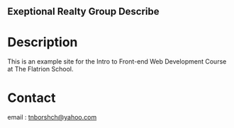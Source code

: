 
  Exeptional Realty Group Describe
  -------
  
  # Description
  
  This is an example site for the Intro to Front-end Web Development Course at The Flatrion School.
  
  # Contact
  
  email : tnborshch@yahoo.com
  